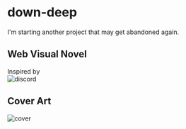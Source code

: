 # down-deep
I'm starting another project that may get abandoned again.

## Web Visual Novel
Inspired by<br>
![discord](https://cdn.discordapp.com/attachments/616833107965771776/765561295167684618/Screenshot_977.png)

## Cover Art
![cover](https://cdn.discordapp.com/attachments/608999363967975461/765559254601826364/unknown.png)
